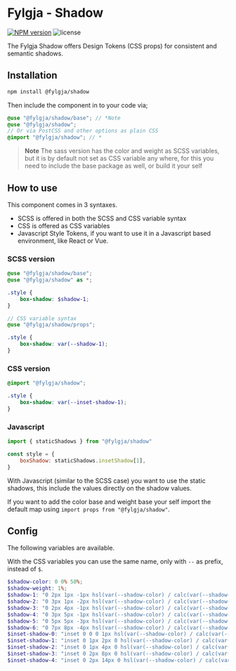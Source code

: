 # Fylgja - Shadow

[![NPM version](https://img.shields.io/npm/v/@fylgja/shadow)](https://www.npmjs.org/package/@fylgja/shadow)
![license](https://img.shields.io/github/license/fylgja/fylgja)

The Fylgja Shadow offers Design Tokens (CSS props) for consistent and semantic shadows.

## Installation

```bash
npm install @fylgja/shadow
```

Then include the component in to your code via;

```scss
@use "@fylgja/shadow/base"; // *Note
@use "@fylgja/shadow";
// Or via PostCSS and other options as plain CSS
@import "@fylgja/shadow"; // *
```

> **Note** The sass version has the color and weight as SCSS variables,
> but it is by default not set as CSS variable any where,
> for this you need to include the base package as well, or build it your self

## How to use

This component comes in 3 syntaxes.

- SCSS is offered in both the SCSS and CSS variable syntax
- CSS is offered as CSS variables
- Javascript Style Tokens,
  if you want to use it in a Javascript based environment, like React or Vue.

### SCSS version

```scss
@use "@fylgja/shadow/base";
@use "@fylgja/shadow" as *;

.style {
    box-shadow: $shadow-1;
}

// CSS variable syntax
@use "@fylgja/shadow/props";

.style {
    box-shadow: var(--shadow-1);
}
```

### CSS version

```css
@import "@fylgja/shadow";

.style {
    box-shadow: var(--inset-shadow-1);
}
```

### Javascript

```js
import { staticShadows } from "@fylgja/shadow"

const style = {
    boxShadow: staticShadows.insetShadow[1],
}
```

With Javascript (similar to the SCSS case) you want to use the static shadows,
this include the values directly on the shadow values.

If you want to add the color base and weight base your self import the default map using `import props from "@fylgja/shadow"`.

## Config

The following variables are available.

With the CSS variables you can use the same name, only with `--` as prefix,
instead of `$`.

```scss
$shadow-color: 0 0% 50%;
$shadow-weight: 1%;
$shadow-1: "0 2px 1px -1px hsl(var(--shadow-color) / calc(var(--shadow-weight) + 18%)), 0 1px 1px hsl(var(--shadow-color) / calc(var(--shadow-weight) + 12%)), 0 1px 3px hsl(var(--shadow-color) / calc(var(--shadow-weight) + 10%))";
$shadow-2: "0 3px 1px -2px hsl(var(--shadow-color) / calc(var(--shadow-weight) + 18%)), 0 2px 2px hsl(var(--shadow-color) / calc(var(--shadow-weight) + 12%)), 0 1px 5px hsl(var(--shadow-color) / calc(var(--shadow-weight) + 10%))";
$shadow-3: "0 2px 4px -1px hsl(var(--shadow-color) / calc(var(--shadow-weight) + 18%)), 0 4px 5px hsl(var(--shadow-color) / calc(var(--shadow-weight) + 12%)), 0 1px 10px hsl(var(--shadow-color) / calc(var(--shadow-weight) + 10%))";
$shadow-4: "0 3px 5px -1px hsl(var(--shadow-color) / calc(var(--shadow-weight) + 18%)), 0 6px 10px hsl(var(--shadow-color) / calc(var(--shadow-weight) + 12%)), 0 1px 18px hsl(var(--shadow-color) / calc(var(--shadow-weight) + 10%))";
$shadow-5: "0 5px 5px -3px hsl(var(--shadow-color) / calc(var(--shadow-weight) + 18%)), 0 8px 10px 1px hsl(var(--shadow-color) / calc(var(--shadow-weight) + 12%)), 0 3px 14px 2px hsl(var(--shadow-color) / calc(var(--shadow-weight) + 10%))";
$shadow-6: "0 7px 8px -4px hsl(var(--shadow-color) / calc(var(--shadow-weight) + 18%)), 0 12px 17px 2px hsl(var(--shadow-color) / calc(var(--shadow-weight) + 12%)), 0 5px 22px 4px hsl(var(--shadow-color) / calc(var(--shadow-weight) + 10%))";
$inset-shadow-0: "inset 0 0 0 1px hsl(var(--shadow-color) / calc(var(--shadow-weight) + 9%))";
$inset-shadow-1: "inset 0 1px 2px 0 hsl(var(--shadow-color) / calc(var(--shadow-weight) + 9%))";
$inset-shadow-2: "inset 0 1px 4px 0 hsl(var(--shadow-color) / calc(var(--shadow-weight) + 9%))";
$inset-shadow-3: "inset 0 2px 8px 0 hsl(var(--shadow-color) / calc(var(--shadow-weight) + 9%))";
$inset-shadow-4: "inset 0 2px 14px 0 hsl(var(--shadow-color) / calc(var(--shadow-weight) + 9%))";
```

